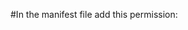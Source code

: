 #In the manifest file add this permission:

<uses-permission android:name="android.permission.WRITE_EXTERNAL_STORAGE" />
